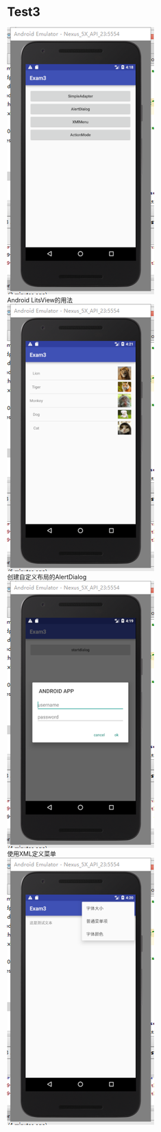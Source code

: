 # Test3
![photo](https://github.com/Timejzk/Test3/blob/master/photo/0.png)<br>
Android LitsView的用法<br>
![photo](https://github.com/Timejzk/Test3/blob/master/photo/1.png)<br>
创建自定义布局的AlertDialog<br>
![photo](https://github.com/Timejzk/Test3/blob/master/photo/2.png)<br>
使用XML定义菜单<br>
![photo](https://github.com/Timejzk/Test3/blob/master/photo/3.png)<br>

